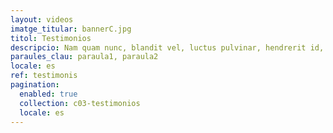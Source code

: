 ```yaml
---
layout: videos
imatge_titular: bannerC.jpg
titol: Testimonios
descripcio: Nam quam nunc, blandit vel, luctus pulvinar, hendrerit id, lorem.
paraules_clau: paraula1, paraula2
locale: es
ref: testimonis
pagination:
  enabled: true
  collection: c03-testimonios
  locale: es
---
```

